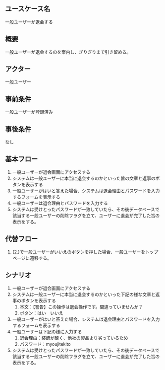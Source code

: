 ## ユースケース名

一般ユーザーが退会する

## 概要

一般ユーザーが退会するのを案内し、ぎりぎりまで引き留める。

## アクター

一般ユーザー

## 事前条件

一般ユーザーが登録済み

## 事後条件

なし

## 基本フロー

1. 一般ユーザーが退会画面にアクセスする
2. システムは一般ユーザーに本当に退会するのかといった旨の文章と返事のボタンを表示する
3. 一般ユーザーがはいと答えた場合、システムは退会理由とパスワードを入力するフォームを表示する
4. 一般ユーザーは退会理由とパスワードを入力する
5. システムは受けとったパスワードが一致していたら、その後データベースで該当する一般ユーザーの削除フラグを立て、ユーザーに退会が完了した旨の表示をする。

## 代替フロー

1. (2.)で一般ユーザーがいいえのボタンを押した場合、一般ユーザーをトップページに遷移する。

## シナリオ

1. 一般ユーザーが退会画面にアクセスする
2. システムは一般ユーザーに本当に退会するのかといった下記の様な文章と返事のボタンを表示する
   1. 本文：【警告】この操作は退会操作です。間違っていませんか？
   2. ボタン：はい　いいえ
3. 一般ユーザーがはいと答えた場合、システムは退会理由とパスワードを入力するフォームを表示する
4. 一般ユーザーは下記の様に入力する
   1. 退会理由：装飾が醜く、他社の製品より劣っているため
   2. パスワード：myoujitekito
5. システムは受けとったパスワードが一致していたら、その後データベースで該当する一般ユーザーの削除フラグを立て、ユーザーに退会が完了した旨の表示をする。
